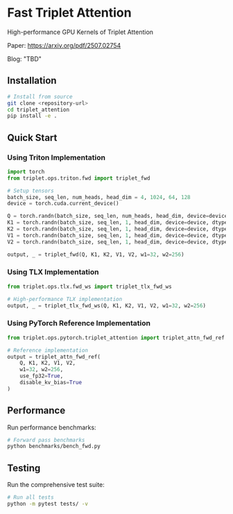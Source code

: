 # Fast Triplet Attention

High-performance GPU Kernels of Triplet Attention

Paper: https://arxiv.org/pdf/2507.02754

Blog: "TBD"

## Installation

```bash
# Install from source
git clone <repository-url>
cd triplet_attention
pip install -e .
```

## Quick Start

### Using Triton Implementation

```python
import torch
from triplet.ops.triton.fwd import triplet_fwd

# Setup tensors
batch_size, seq_len, num_heads, head_dim = 4, 1024, 64, 128
device = torch.cuda.current_device()

Q = torch.randn(batch_size, seq_len, num_heads, head_dim, device=device, dtype=torch.bfloat16)
K1 = torch.randn(batch_size, seq_len, 1, head_dim, device=device, dtype=torch.bfloat16)
K2 = torch.randn(batch_size, seq_len, 1, head_dim, device=device, dtype=torch.bfloat16)
V1 = torch.randn(batch_size, seq_len, 1, head_dim, device=device, dtype=torch.bfloat16)
V2 = torch.randn(batch_size, seq_len, 1, head_dim, device=device, dtype=torch.bfloat16)

output, _ = triplet_fwd(Q, K1, K2, V1, V2, w1=32, w2=256)
```

### Using TLX Implementation

```python
from triplet.ops.tlx.fwd_ws import triplet_tlx_fwd_ws

# High-performance TLX implementation
output, _ = triplet_tlx_fwd_ws(Q, K1, K2, V1, V2, w1=32, w2=256)
```

### Using PyTorch Reference Implementation

```python
from triplet.ops.pytorch.triplet_attention import triplet_attn_fwd_ref

# Reference implementation
output = triplet_attn_fwd_ref(
    Q, K1, K2, V1, V2,
    w1=32, w2=256,
    use_fp32=True,
    disable_kv_bias=True
)
```

## Performance

Run performance benchmarks:

```bash
# Forward pass benchmarks
python benchmarks/bench_fwd.py
```

## Testing

Run the comprehensive test suite:

```bash
# Run all tests
python -m pytest tests/ -v
```